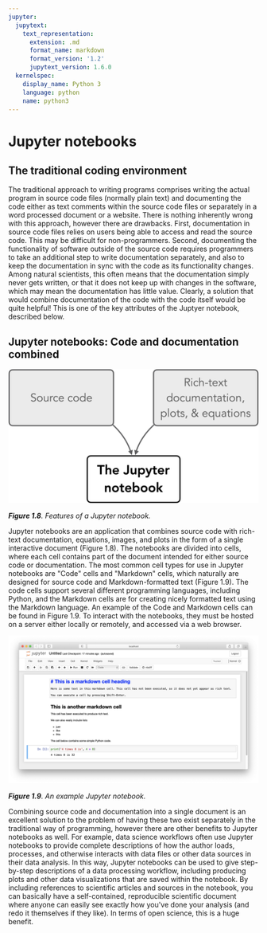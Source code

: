 ```yaml
---
jupyter:
  jupytext:
    text_representation:
      extension: .md
      format_name: markdown
      format_version: '1.2'
      jupytext_version: 1.6.0
  kernelspec:
    display_name: Python 3
    language: python
    name: python3
---
```


# Jupyter notebooks


## The traditional coding environment

The traditional approach to writing programs comprises writing the actual program in source code files (normally plain text) and documenting the code either as text comments within the source code files or separately in a word processed document or a website. There is nothing inherently wrong with this approach, however there are drawbacks. First, documentation in source code files relies on users being able to access and read the source code. This may be difficult for non-programmers. Second, documenting the functionality of software outside of the source code requires programmers to take an additional step to write documentation separately, and also to keep the documentation in sync with the code as its functionality changes. Among natural scientists, this often means that the documentation simply never gets written, or that it does not keep up with changes in the software, which may mean the documentation has little value. Clearly, a solution that would combine documentation of the code with the code itself would be quite helpful! This is one of the key attributes of the Juptyer notebook, described below.


## Jupyter notebooks: Code and documentation combined

![_**Figure 1.8**. Features of a Jupyter notebook._](../img/jupyter-notebook.png)

_**Figure 1.8**. Features of a Jupyter notebook._

Jupyter notebooks are an application that combines source code with rich-text documentation, equations, images, and plots in the form of a single interactive document (Figure 1.8). The notebooks are divided into cells, where each cell contains part of the document intended for either source code or documentation. The most common cell types for use in Jupyter notebooks are "Code" cells and "Markdown" cells, which naturally are designed for source code and Markdown-formatted text (Figure 1.9). The code cells support several different programming languages, including Python, and the Markdown cells are for creating nicely formatted text using the Markdown language. An example of the Code and Markdown cells can be found in Figure 1.9. To interact with the notebooks, they must be hosted on a server either locally or remotely, and accessed via a web browser.

![_**Figure 1.9**. An example Jupyter notebook._](../img/jupyter-notebook-window.png)

_**Figure 1.9**. An example Jupyter notebook._

Combining source code and documentation into a single document is an excellent solution to the problem of having these two exist separately in the traditional way of programming, however there are other benefits to Jupyter notebooks as well. For example, data science workflows often use Jupyter notebooks to provide complete descriptions of how the author loads, processes, and otherwise interacts with data files or other data sources in their data analysis. In this way, Jupyter notebooks can be used to give step-by-step descriptions of a data processing workflow, including producing plots and other data visualizations that are saved within the notebook. By including references to scientific articles and sources in the notebook, you can basically have a self-contained, reproducible scientific document where anyone can easily see exactly how you've done your analysis (and redo it themselves if they like). In terms of open science, this is a huge benefit.
